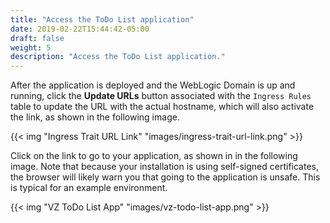```yaml
---
title: "Access the ToDo List application"
date: 2019-02-22T15:44:42-05:00
draft: false
weight: 5
description: "Access the ToDo List application."
---
```


After the application is deployed and the WebLogic Domain is up and running, click the **Update URLs** button associated with the `Ingress Rules` table to update the URL with the actual hostname, which will also activate the link, as shown in the following image.  

{{< img "Ingress Trait URL Link" "images/ingress-trait-url-link.png" >}}

Click on the link to go to your application, as shown in in the following image.  Note that because your installation is using self-signed certificates, the browser will likely warn you that going to the application is unsafe.  This is typical for an example environment.

{{< img "VZ ToDo List App" "images/vz-todo-list-app.png" >}}
